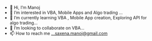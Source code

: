 - 👋 Hi, I’m Manoj
- 👀 I’m interested in VBA, Mobile Apps and Algo trading ...
- 🌱 I’m currently learning VBA , Mobile App creation, Exploring API for algo trading...
- 💞️ I’m looking to collaborate on VBA...
- 📫 How to reach me ...saxena.manoj@gmail.com

<!---
saxenamk/saxenamk is a ✨ special ✨ repository because its `README.md` (this file) appears on your GitHub profile.
You can click the Preview link to take a look at your changes.
--->
